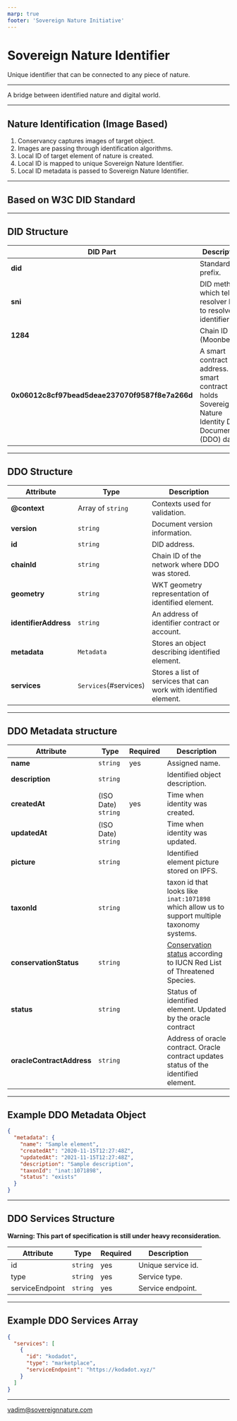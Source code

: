 ```yaml
---
marp: true
footer: 'Sovereign Nature Initiative'
---
```


# Sovereign Nature Identifier

Unique identifier that can be connected to any piece of nature.

---

A bridge between identified nature and digital world.

---

## Nature Identification (Image Based)

1. Conservancy captures images of target object.
2. Images are passing through identification algorithms.
3. Local ID of target element of nature is created.
4. Local ID is mapped to unique Sovereign Nature Identifier.
5. Local ID metadata is passed to Sovereign Nature Identifier.

---

## Based on W3C DID Standard

---

## DID Structure

| DID Part                                       | Description                                                                                            |
| ---------------------------------------------- | ------------------------------------------------------------------------------------------------------ |
| **did**                                        | Standard did prefix.                                                                                   |
| **sni**                                        | DID method which tells resolver how to resolve identifier.                                             |
| **1284**                                       | Chain ID (Moonbeam).                                                                                   |
| **0x06012c8cf97bead5deae237070f9587f8e7a266d** | A smart contract address. This smart contract holds Sovereign Nature Identity DID Document (DDO) data. |

---

## DDO Structure

| Attribute             | Type                  | Description                                                      |
| --------------------- | --------------------- | ---------------------------------------------------------------- |
| **@context**          | Array of `string`     | Contexts used for validation.                                    |
| **version**           | `string`              | Document version information.                                    |
| **id**                | `string`              | DID address.                                                     |
| **chainId**           | `string`              | Chain ID of the network where DDO was stored.                    |
| **geometry**          | `string`              | WKT geometry representation of identified element.               |
| **identifierAddress** | `string`              | An address of identifier contract or account.                    |
| **metadata**          | `Metadata`            | Stores an object describing identified element.                  |
| **services**          | `Services`(#services) | Stores a list of services that can work with identified element. |

---

## DDO Metadata structure

| Attribute                 | Type                | Required | Description                                                                                                                |
| ------------------------- | ------------------- | -------- | -------------------------------------------------------------------------------------------------------------------------- |
| **name**                  | `string`            | yes      | Assigned name.                                                                                                             |
| **description**           | `string`            |          | Identified object description.                                                                                             |
| **createdAt**             | (ISO Date) `string` | yes      | Time when identity was created.                                                                                            |
| **updatedAt**             | (ISO Date) `string` |          | Time when identity was updated.                                                                                            |
| **picture**               | `string`            |          | Identified element picture stored on IPFS.                                                                                 |
| **taxonId**               | `string`            |          | taxon id that looks like `inat:1071898` which allow us to support multiple taxonomy systems.                               |
| **conservationStatus**    | `string`            |          | [Conservation status](https://en.wikipedia.org/wiki/Conservation_status) according to IUCN Red List of Threatened Species. |
| **status**                | `string`            |          | Status of identified element. Updated by the oracle contract                                                               |
| **oracleContractAddress** | `string`            |          | Address of oracle contract. Oracle contract updates status of the identified element.                                      |

---

## Example DDO Metadata Object

```json
{
  "metadata": {
    "name": "Sample element",
    "createdAt": "2020-11-15T12:27:48Z",
    "updatedAt": "2021-11-15T12:27:48Z",
    "description": "Sample description",
    "taxonId": "inat:1071898",
    "status": "exists"
  }
}
```

---

## DDO Services Structure

**Warning: This part of specification is still under heavy reconsideration.**

| Attribute       | Type     | Required | Description        |
| --------------- | -------- | -------- | ------------------ |
| id              | `string` | yes      | Unique service id. |
| type            | `string` | yes      | Service type.      |
| serviceEndpoint | `string` | yes      | Service endpoint.  |

---

## Example DDO Services Array

```json
{
  "services": [
    {
      "id": "kodadot",
      "type": "marketplace",
      "serviceEndpoint": "https://kodadot.xyz/"
    }
  ]
}
```

---

vadim@sovereignnature.com
